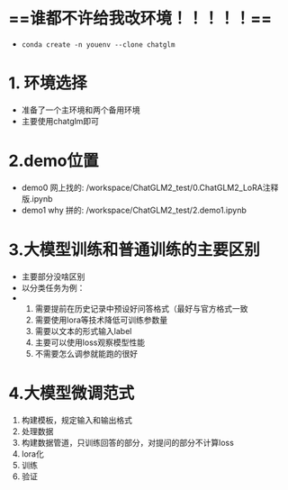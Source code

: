 # ==谁都不许给我改环境！！！！！==

- `conda create -n youenv --clone chatglm`

# 1. 环境选择

- 准备了一个主环境和两个备用环境
- 主要使用chatglm即可

# 2.demo位置

- demo0 网上找的: /workspace/ChatGLM2_test/0.ChatGLM2_LoRA注释版.ipynb
- demo1 why 拼的: /workspace/ChatGLM2_test/2.demo1.ipynb

# 3.大模型训练和普通训练的主要区别

- 主要部分没啥区别
- 以分类任务为例：
- 1. 需要提前在历史记录中预设好问答格式（最好与官方格式一致
  2. 需要使用lora等技术降低可训练参数量
  3. 需要以文本的形式输入label
  4. 主要可以使用loss观察模型性能
  5. 不需要怎么调参就能跑的很好

# 4.大模型微调范式

1. 构建模板，规定输入和输出格式
2. 处理数据
3. 构建数据管道，只训练回答的部分，对提问的部分不计算loss
4. lora化
5. 训练
6. 验证
